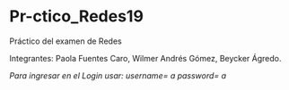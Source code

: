 # Pr-ctico_Redes19
Práctico del examen de Redes

Integrantes:
Paola Fuentes Caro,
Wilmer Andrés Gómez,
Beycker Ágredo.

*Para ingresar en el Login usar:
username= a
password= a*

